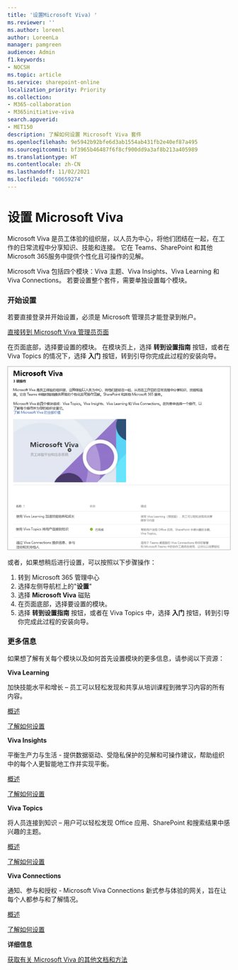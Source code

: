 ```yaml
---
title: '设置Microsoft Viva) '
ms.reviewer: ''
ms.author: loreenl
author: LoreenLa
manager: pamgreen
audience: Admin
f1.keywords:
- NOCSH
ms.topic: article
ms.service: sharepoint-online
localization_priority: Priority
ms.collection:
- M365-collaboration
- M365initiative-viva
search.appverid:
- MET150
description: 了解如何设置 Microsoft Viva 套件
ms.openlocfilehash: 9e5942b92bfe6d3ab1554ab431fb2e40ef87a495
ms.sourcegitcommit: bf3965b46487f6f8cf900dd9a3af8b213a405989
ms.translationtype: HT
ms.contentlocale: zh-CN
ms.lasthandoff: 11/02/2021
ms.locfileid: "60659274"
---
```

# <a name="set-up-microsoft-viva"></a>设置 Microsoft Viva
Microsoft Viva 是员工体验的组织层，以人员为中心，将他们团结在一起，在工作的日常流程中分享知识、技能和连接。 它在 Teams、SharePoint 和其他Microsoft 365服务中提供个性化且可操作的见解。 

Microsoft Viva 包括四个模块：Viva 主题、Viva Insights、Viva Learning 和 Viva Connections。 若要设置整个套件，需要单独设置每个模块。
 
### <a name="start-setting-up"></a>开始设置

若要直接登录并开始设置，必须是 Microsoft 管理员才能登录到帐户。 

[直接转到 Microsoft Viva 管理员页面](https://admin.microsoft.com/Adminportal/Home?source=applauncher#/featureexplorer/collections/VivaExperiences)

在页面底部，选择要设置的模块。
在模块页上，选择 **转到设置指南** 按钮，或者在 Viva Topics 的情况下，选择 **入门** 按钮，转到引导你完成此过程的安装向导。

![Viva 管理页面](../media/viva-setup-page.png)



或者，如果想稍后进行设置，可以按照以下步骤操作：
1.  转到 Microsoft 365 管理中心
2.  选择左侧导航栏上的"**设置**"
3.  选择 **Microsoft Viva** 磁贴
4.  在页面底部，选择要设置的模块。
5.  选择 **转到设置指南** 按钮，或者在 Viva Topics 中，选择 **入门** 按钮，转到引导你完成此过程的安装向导。

### <a name="more-information"></a>更多信息
如果想了解有关每个模块以及如何首先设置模块的更多信息，请参阅以下资源：

**Viva Learning** 

加快技能水平和增长 – 员工可以轻松发现和共享从培训课程到微学习内容的所有内容。

[概述](/microsoft-365/learning)

[了解如何设置](/microsoft-365/learning/set-up-teams-admin-center)

**Viva Insights**

平衡生产力与生活 - 提供数据驱动、受隐私保护的见解和可操作建议，帮助组织中的每个人更智能地工作并实现平衡。

[概述](/viva/insights/introduction)

[了解如何设置](/viva/insights/setup/setup-intro)

**Viva Topics**

将人员连接到知识 – 用户可以轻松发现 Office 应用、SharePoint 和搜索结果中感兴趣的主题。

[概述](/microsoft-365/knowledge/)

[了解如何设置](/microsoft-365/knowledge/set-up-topic-experiences)

**Viva Connections**

通知、参与和授权 - Microsoft Viva Connections 新式参与体验的网关，旨在让每个人都参与和了解情况。

[概述](/sharepoint/viva-connections-overview)

[了解如何设置](/sharepoint/guide-to-setting-up-viva-connections)

**详细信息**

[获取有关 Microsoft Viva 的其他文档和方法](/microsoft-365/viva)
